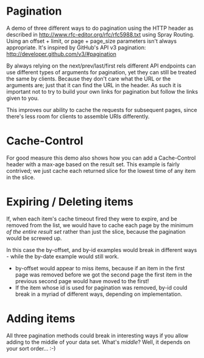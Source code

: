 Pagination
==========

A demo of three different ways to do pagination using the HTTP header as
described in http://www.rfc-editor.org/rfc/rfc5988.txt using Spray Routing.
Using an offset + limit, or page + page_size parameters isn't always
appropriate. It's inspired by GitHub's API v3 pagination:
http://developer.github.com/v3/#pagination

By always relying on the next/prev/last/first rels different API endpoints can
use different types of arguments for pagination, yet they can still be treated
the same by clients. Because they don't care what the URL or the arguments are;
just that it can find the URL in the  header. As such it is important not to try
to build your own links for pagination but follow the links given to you.

This improves our ability to cache the requests for subsequent pages, since
there's less room for clients to assemble URIs differently.

Cache-Control
=============

For good measure this demo also shows how you can add a Cache-Control header
with a max-age based on the result set. This example is fairly contrived; we
just cache each returned slice for the lowest time of any item in the slice.

Expiring / Deleting items
=========================

If, when each item's cache timeout fired they were to expire, and be removed
from the list, we would have to cache each page by the minimum *of the entire
result set* rather than just the slice, because the pagination would be screwed
up.

In this case the by-offset, and by-id examples would break in different ways -
while the by-date example would still work.

* by-offset would appear to miss items, because if an item in the first page was
removed before we got the second page the first item in the previous second page
would have moved to the first!
* If the item whose id is used for pagination was removed, by-id could break in
a myriad of different ways, depending on implementation.

Adding items
============

All three pagination methods could break in interesting ways if you allow adding
to the middle of your data set. What's *middle*? Well, it depends on your sort
order...
:-)
